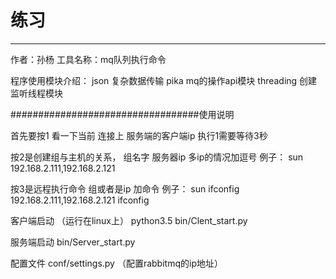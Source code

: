 # 练习
----
作者：孙杨
工具名称：mq队列执行命令


程序使用模块介绍：
    json            复杂数据传输
    pika            mq的操作api模块
    threading       创建监听线程模块



##################################使用说明


首先要按1 看一下当前 连接上 服务端的客户端ip
                执行1需要等待3秒

按2是创建组与主机的关系， 组名字 服务器ip  多ip的情况加逗号
                例子：
                    sun 192.168.2.111,192.168.2.121

按3是远程执行命令  组或者是ip 加命令
                例子：
                    sun ifconfig
                    192.168.2.111,192.168.2.121 ifconfig

客户端启动   （运行在linux上）
            python3.5 bin/Clent_start.py

服务端启动
            bin/Server_start.py

配置文件
            conf/settings.py            （配置rabbitmq的ip地址）
